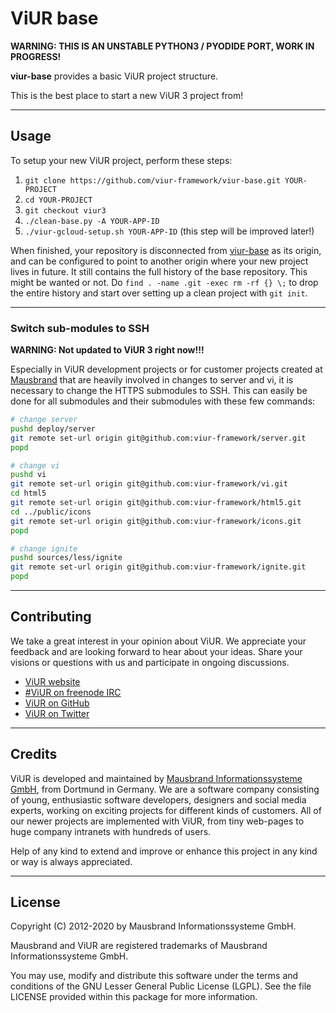 # ViUR base

**WARNING: THIS IS AN UNSTABLE PYTHON3 / PYODIDE PORT, WORK IN PROGRESS!**

**viur-base** provides a basic ViUR project structure.

This is the best place to start a new ViUR 3 project from!

---

## Usage

To setup your new ViUR project, perform these steps:

1. `git clone https://github.com/viur-framework/viur-base.git YOUR-PROJECT`
2. `cd YOUR-PROJECT`
3. `git checkout viur3`
4. `./clean-base.py -A YOUR-APP-ID`
5. `./viur-gcloud-setup.sh YOUR-APP-ID` (this step will be improved later!)


When finished, your repository is disconnected from [viur-base](https://github.com/viur-framework/viur-base) as its origin, and can be configured to point to another origin where your new project lives in future. It still contains the full history of the base repository. This might be wanted or not. Do `find . -name .git -exec rm -rf {} \;` to drop the entire history and start over setting up a clean project with `git init`.

---

### Switch sub-modules to SSH

**WARNING: Not updated to ViUR 3 right now!!!**

Especially in ViUR development projects or for customer projects created at [Mausbrand](https://www.mausbrand.de/en) that are heavily involved in changes to server and vi, it is necessary to change the HTTPS submodules to SSH. This can easily be done for all submodules and their submodules with these few commands:

```bash
# change server
pushd deploy/server
git remote set-url origin git@github.com:viur-framework/server.git
popd

# change vi
pushd vi
git remote set-url origin git@github.com:viur-framework/vi.git
cd html5
git remote set-url origin git@github.com:viur-framework/html5.git
cd ../public/icons
git remote set-url origin git@github.com:viur-framework/icons.git
popd

# change ignite
pushd sources/less/ignite
git remote set-url origin git@github.com:viur-framework/ignite.git
popd
```

---

## Contributing

We take a great interest in your opinion about ViUR. We appreciate your feedback and are looking forward to hear about your ideas. Share your visions or questions with us and participate in ongoing discussions.

- [ViUR website](https://www.viur.dev)
- [#ViUR on freenode IRC](https://webchat.freenode.net/?channels=viur)
- [ViUR on GitHub](https://github.com/viur-framework)
- [ViUR on Twitter](https://twitter.com/weloveViUR)

---

## Credits

ViUR is developed and maintained by [Mausbrand Informationssysteme GmbH](https://www.mausbrand.de/en), from Dortmund in Germany. We are a software company consisting of young, enthusiastic software developers, designers and social media experts, working on exciting projects for different kinds of customers. All of our newer projects are implemented with ViUR, from tiny web-pages to huge company intranets with hundreds of users.

Help of any kind to extend and improve or enhance this project in any kind or way is always appreciated.

---

## License

Copyright (C) 2012-2020 by Mausbrand Informationssysteme GmbH.

Mausbrand and ViUR are registered trademarks of Mausbrand Informationssysteme GmbH.

You may use, modify and distribute this software under the terms and conditions of the GNU Lesser General Public License (LGPL). See the file LICENSE provided within this package for more information.
